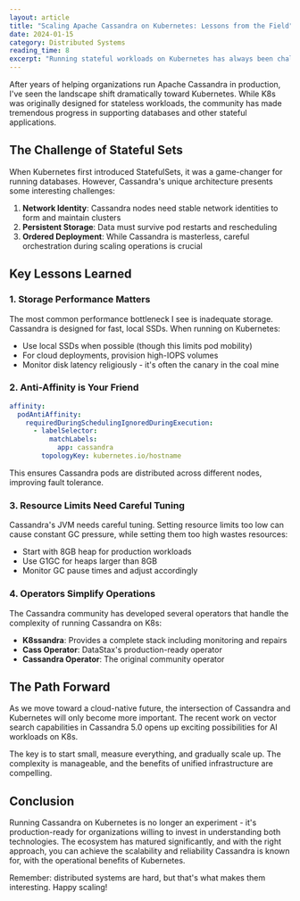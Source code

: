 ```yaml
---
layout: article
title: "Scaling Apache Cassandra on Kubernetes: Lessons from the Field"
date: 2024-01-15
category: Distributed Systems
reading_time: 8
excerpt: "Running stateful workloads on Kubernetes has always been challenging. Here's what I've learned from helping organizations deploy Apache Cassandra on K8s at scale."
---
```


After years of helping organizations run Apache Cassandra in production, I've seen the landscape shift dramatically toward Kubernetes. While K8s was originally designed for stateless workloads, the community has made tremendous progress in supporting databases and other stateful applications.

## The Challenge of Stateful Sets

When Kubernetes first introduced StatefulSets, it was a game-changer for running databases. However, Cassandra's unique architecture presents some interesting challenges:

1. **Network Identity**: Cassandra nodes need stable network identities to form and maintain clusters
2. **Persistent Storage**: Data must survive pod restarts and rescheduling
3. **Ordered Deployment**: While Cassandra is masterless, careful orchestration during scaling operations is crucial

## Key Lessons Learned

### 1. Storage Performance Matters

The most common performance bottleneck I see is inadequate storage. Cassandra is designed for fast, local SSDs. When running on Kubernetes:

- Use local SSDs when possible (though this limits pod mobility)
- For cloud deployments, provision high-IOPS volumes
- Monitor disk latency religiously - it's often the canary in the coal mine

### 2. Anti-Affinity is Your Friend

```yaml
affinity:
  podAntiAffinity:
    requiredDuringSchedulingIgnoredDuringExecution:
      - labelSelector:
          matchLabels:
            app: cassandra
        topologyKey: kubernetes.io/hostname
```

This ensures Cassandra pods are distributed across different nodes, improving fault tolerance.

### 3. Resource Limits Need Careful Tuning

Cassandra's JVM needs careful tuning. Setting resource limits too low can cause constant GC pressure, while setting them too high wastes resources:

- Start with 8GB heap for production workloads
- Use G1GC for heaps larger than 8GB
- Monitor GC pause times and adjust accordingly

### 4. Operators Simplify Operations

The Cassandra community has developed several operators that handle the complexity of running Cassandra on K8s:

- **K8ssandra**: Provides a complete stack including monitoring and repairs
- **Cass Operator**: DataStax's production-ready operator
- **Cassandra Operator**: The original community operator

## The Path Forward

As we move toward a cloud-native future, the intersection of Cassandra and Kubernetes will only become more important. The recent work on vector search capabilities in Cassandra 5.0 opens up exciting possibilities for AI workloads on K8s.

The key is to start small, measure everything, and gradually scale up. The complexity is manageable, and the benefits of unified infrastructure are compelling.

## Conclusion

Running Cassandra on Kubernetes is no longer an experiment - it's production-ready for organizations willing to invest in understanding both technologies. The ecosystem has matured significantly, and with the right approach, you can achieve the scalability and reliability Cassandra is known for, with the operational benefits of Kubernetes.

Remember: distributed systems are hard, but that's what makes them interesting. Happy scaling!